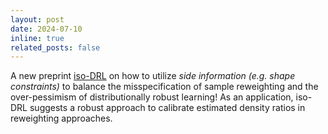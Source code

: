 ```yaml
---
layout: post
date: 2024-07-10
inline: true
related_posts: false
---
```


A new preprint [iso-DRL](https://arxiv.org/abs/2407.06867) on how to utilize *side information (e.g. shape constraints)* to balance the misspecification of sample reweighting and the over-pessimism of distributionally robust learning! As an application, iso-DRL suggests a robust approach to calibrate estimated density ratios in reweighting approaches.
